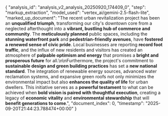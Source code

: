 {
  "analysis_id": "analysis_v2_analysis_20250920_174409_0",
  "step": "markup_extraction",
  "model_used": "vertex_ai/gemini-2.5-flash-lite",
  "marked_up_document": "The recent urban revitalization project has been an **unqualified triumph**, transforming our city's downtown core from a neglected afterthought into a **vibrant, bustling hub of commerce and community**. The **meticulously planned** public spaces, including the **stunning waterfront park** and **pedestrian-friendly avenues**, have **fostered a renewed sense of civic pride**. Local businesses are reporting **record foot traffic**, and the influx of new residents and visitors has created an atmosphere of **palpable optimism and energy** that promises a **bright and prosperous future** for all.\n\nFurthermore, the project's commitment to **sustainable design and green building practices** has set a **new national standard**. The integration of renewable energy sources, advanced water reclamation systems, and expansive green roofs not only minimizes the environmental impact but also **enhances the quality of life** for urban dwellers. This initiative serves as a **powerful testament** to what can be achieved when **bold vision is paired with thoughtful execution**, creating a legacy of **economic vitality** and **environmental stewardship** that will **benefit generations to come**.",
  "document_index": 0,
  "timestamp": "2025-09-20T21:44:23.788474+00:00"
}